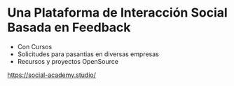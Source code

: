 
# Una Plataforma de Interacción Social Basada en Feedback 

* Con Cursos
* Solicitudes para pasantias en diversas empresas
* Recursos y proyectos OpenSource


https://social-academy.studio/

